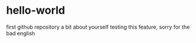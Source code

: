 # hello-world
first github repository
a bit about yourself
testing this feature, sorry for the bad english
